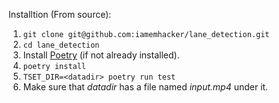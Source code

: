Installtion (From source):

1. `git clone git@github.com:iamemhacker/lane_detection.git`
1. `cd lane_detection`
1. Install [Poetry](https://python-poetry.org/docs/) (if not already installed).
1. `poetry install`
1. `TSET_DIR=<datadir> poetry run test`
1. Make sure that _datadir_ has a file named _input.mp4_ under it.
